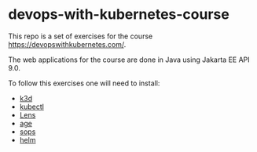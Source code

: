 # devops-with-kubernetes-course

This repo is a set of exercises for the course https://devopswithkubernetes.com/.

The web applications for the course are done in Java using Jakarta EE API 9.0.

To follow this exercises one will need to install:
* [k3d](https://k3d.io/v5.4.4/#install-current-latest-release)
* [kubectl](https://kubernetes.io/docs/tasks/tools/)
* [Lens](https://k8slens.dev/)
* [age](https://github.com/FiloSottile/age)
* [sops](https://github.com/mozilla/sops)
* [helm](https://helm.sh/docs/intro/install/)
